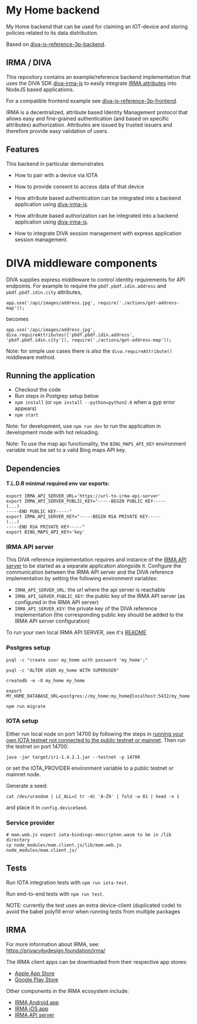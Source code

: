 # My Home backend

My Home backend that can be used for claiming an IOT-device and storing policies related to its data distribution.

Based on [diva-js-reference-3p-backend](https://github.com/Alliander/diva-js-reference-3p-backend).

## IRMA / DIVA

This repository contains an example/reference backend implementation that uses the DIVA SDK [diva-irma-js](https://github.com/Alliander/diva-irma-js) to easily integrate [IRMA attributes](https://privacybydesign.foundation/irma-verifier/) into NodeJS based applications.

For a compatible frontend example see [diva-js-reference-3p-frontend](https://github.com/Alliander/diva-js-reference-3p-frontend).

IRMA is a decentralized, attribute based Identity Management protocol that allows easy and fine-grained authentication (and based on specific attributes) authorization. Attributes are issued by trusted issuers and therefore provide easy validation of users.

## Features

This backend in particular demonstrates
- How to pair with a device via IOTA
- How to provide consent to access data of that device

- How attribute based authentication can be integrated into a backend application using [diva-irma-js](https://github.com/Alliander/diva-irma-js).
- How attribute based authorization can be integrated into a backend application using [diva-irma-js](https://github.com/Alliander/diva-irma-js).
- How to integrate DIVA session management with express application session management.

# DIVA middleware components

DIVA supplies express middleware to control identity requirements for API endpoints.
For example to require the `pbdf.pbdf.idin.address` and `pbdf.pbdf.idin.city` attributes,

```
app.use('/api/images/address.jpg', require('./actions/get-address-map'));
```

becomes

```
app.use('/api/images/address.jpg', diva.requireAttributes(['pbdf.pbdf.idin.address', 'pbdf.pbdf.idin.city']), require('./actions/get-address-map'));
```

Note: for simple use cases there is also the `diva.requireAttribute()` middleware method.

## Running the application

- Checkout the code
- Run steps in Postgrep setup below
- `npm install` (or `npm install --python=python2.6` when a gyp error appears)
- `npm start`

Note: for development, use `npm run dev` to run the application in development mode with hot reloading.

Note: To use the map api functionality, the `BING_MAPS_API_KEY` environment variable must be set to a valid Bing maps API key.

## Dependencies

#### T.L.D.R minimal required env var exports:

```
export IRMA_API_SERVER_URL='https://url-to-irma-api-server'
export IRMA_API_SERVER_PUBLIC_KEY="-----BEGIN PUBLIC KEY-----
(...)
-----END PUBLIC KEY-----"
export IRMA_API_SERVER_KEY="-----BEGIN RSA PRIVATE KEY-----
(...)
-----END RSA PRIVATE KEY-----"
export BING_MAPS_API_KEY='key'
```

### IRMA API server

This DIVA reference implementation requires and instance of the [IRMA API server](https://github.com/credentials/irma_api_server) to be started as a separate application alongside it. Configure the communication between the IRMA API server and the DIVA reference implementation by setting the following environment variables:

- `IRMA_API_SERVER_URL`: the url where the api server is reachable
- `IRMA_API_SERVER_PUBLIC_KEY`: the public key of the IRMA API server (as configured in the IRMA API server)
- `IRMA_API_SERVER_KEY`: the private key of the DIVA reference implementation (the corresponding public key should be added to the IRMA API server configuration)

To run your own local IRMA API SERVER, see it's [README](https://github.com/privacybydesign/irma_api_server/blob/master/README.md)


### Postgres setup

```
psql -c "create user my_home with password 'my_home';"

psql -c "ALTER USER my_home WITH SUPERUSER"

createdb -e -O my_home my_home

export MY_HOME_DATABASE_URL=postgres://my_home:my_home@localhost:5432/my_home

npm run migrate
```

### IOTA setup

Either run local node on port 14700 by following the steps in [running your own IOTA testnet not connected to the public testnet or mainnet](https://github.com/schierlm/private-iota-testnet). Then run the testnet on port 14700:

```
java -jar target/iri-1.4.2.1.jar --testnet -p 14700
```

or set the IOTA_PROVIDER environment variable to a public testnet or mainnet node.

Generate a seed:

```
cat /dev/urandom | LC_ALL=C tr -dc 'A-Z9' | fold -w 81 | head -n 1
```

and place it in `config.deviceSeed`.


### Service provider

```
# mam.web.js expect iota-bindings-emscripten.wasm to be in /lib directory
cp node_modules/mam.client.js/lib/mam.web.js node_modules/mam.client.js/
```

## Tests

Run IOTA integration tests with `npm run iota-test`.

Run end-to-end tests with `npm run test`.

NOTE: currently the test uses an extra device-client (duplicated code) to avoid the babel polyfill error when running tests from multiple packages

## IRMA

For more information about IRMA, see: https://privacybydesign.foundation/irma/

The IRMA client apps can be downloaded from their respective app stores:

- [Apple App Store](https://itunes.apple.com/nl/app/irma-authentication/id1294092994?mt=8)
- [Google Play Store](https://play.google.com/store/apps/details?id=org.irmacard.cardemu)

Other components in the IRMA ecosystem include:

- [IRMA Android app](https://github.com/credentials/irma_android_cardemu)
- [IRMA iOS app](https://github.com/credentials/irma_mobile)
- [IRMA API server](https://github.com/credentials/irma_api_server)
